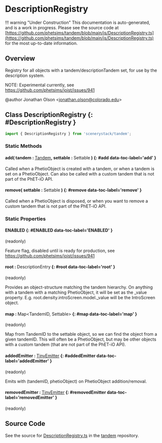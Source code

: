 # DescriptionRegistry

!!! warning "Under Construction"
    This documentation is auto-generated, and is a work in progress. Please see the source code at
    [https://github.com/phetsims/tandem/blob/main/js/DescriptionRegistry.ts](https://github.com/phetsims/tandem/blob/main/js/DescriptionRegistry.ts) for the most up-to-date information.

## Overview

Registry for all objects with a tandem/descriptionTandem set, for use by the description system.

NOTE: Experimental currently, see https://github.com/phetsims/joist/issues/941

@author Jonathan Olson &lt;jonathan.olson@colorado.edu&gt;

## Class DescriptionRegistry {: #DescriptionRegistry }


```js
import { DescriptionRegistry } from 'scenerystack/tandem';
```
### Static Methods

#### add( tandem : <span style="font-weight: 400;">[Tandem](../tandem/Tandem.md)</span>, settable : <span style="font-weight: 400;">Settable</span> ) {: #add data-toc-label='add' }

Called when a PhetioObject is created with a tandem, or when a tandem is set on a PhetioObject.
Can also be called with a custom tandem that is not part of the PhET-iO API.

#### remove( settable : <span style="font-weight: 400;">Settable</span> ) {: #remove data-toc-label='remove' }

Called when a PhetioObject is disposed, or when you want to remove a custom tandem that is not part of the PhET-iO API.

### Static Properties

#### ENABLED {: #ENABLED data-toc-label='ENABLED' }

(readonly)

Feature flag, disabled until is ready for production, see https://github.com/phetsims/joist/issues/941

#### root : <span style="font-weight: 400;">DescriptionEntry</span> {: #root data-toc-label='root' }

(readonly)

Provides an object-structure matching the tandem hierarchy. On anything with a tandem with a matching
PhetioObject, it will be set as the _value property.
E.g. root.density.introScreen.model._value will be the IntroScreen object.

#### map : <span style="font-weight: 400;">Map&lt;TandemID, Settable&gt;</span> {: #map data-toc-label='map' }

(readonly)

Map from TandemID to the settable object, so we can find the object from a given tandemID. This
will often be a PhetioObject, but may be other objects with a custom tandem (that are not part of the PhET-iO API).

#### addedEmitter : <span style="font-weight: 400;">[TinyEmitter](../axon/TinyEmitter.md)</span> {: #addedEmitter data-toc-label='addedEmitter' }

(readonly)

Emits with (tandemID, phetioObject) on PhetioObject addition/removal.

#### removedEmitter : <span style="font-weight: 400;">[TinyEmitter](../axon/TinyEmitter.md)</span> {: #removedEmitter data-toc-label='removedEmitter' }

(readonly)



## Source Code

See the source for [DescriptionRegistry.ts](https://github.com/phetsims/tandem/blob/main/js/DescriptionRegistry.ts) in the [tandem](https://github.com/phetsims/tandem) repository.
